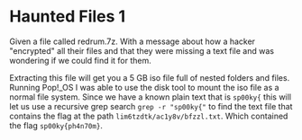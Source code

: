 # Haunted Files 1

Given a file called redrum.7z. With a message about how a hacker "encrypted" all their files and that they were missing a text file and was wondering if we could find it for them.

Extracting this file will get you a 5 GB iso file full of nested folders and files. Running Pop!_OS I was able to use the disk tool to mount the iso file as a normal file system. Since we have a known plain text that is ```sp00ky{``` this will let us use a recursive grep search ```grep -r "sp00ky{"``` to find the text file that contains the flag at the path ```lim6tzdtk/ac1y8v/bfzzl.txt```. Which contained the flag ```sp00ky{ph4n70m}```.